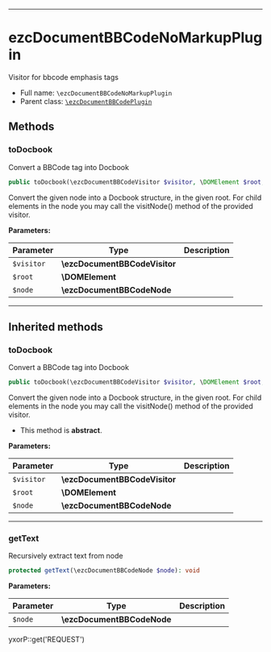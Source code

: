 ***

# ezcDocumentBBCodeNoMarkupPlugin

Visitor for bbcode emphasis tags

* Full name: `\ezcDocumentBBCodeNoMarkupPlugin`
* Parent class: [`\ezcDocumentBBCodePlugin`](./ezcDocumentBBCodePlugin.md)

## Methods

### toDocbook

Convert a BBCode tag into Docbook

```php
public toDocbook(\ezcDocumentBBCodeVisitor $visitor, \DOMElement $root, \ezcDocumentBBCodeNode $node): void
```

Convert the given node into a Docbook structure, in the given root. For child elements in the node you may call the
visitNode() method of the provided visitor.

**Parameters:**

| Parameter | Type | Description |
|-----------|------|-------------|
| `$visitor` | **\ezcDocumentBBCodeVisitor** |  |
| `$root` | **\DOMElement** |  |
| `$node` | **\ezcDocumentBBCodeNode** |  |

***

## Inherited methods

### toDocbook

Convert a BBCode tag into Docbook

```php
public toDocbook(\ezcDocumentBBCodeVisitor $visitor, \DOMElement $root, \ezcDocumentBBCodeNode $node): void
```

Convert the given node into a Docbook structure, in the given root. For child elements in the node you may call the
visitNode() method of the provided visitor.

* This method is **abstract**.

**Parameters:**

| Parameter | Type | Description |
|-----------|------|-------------|
| `$visitor` | **\ezcDocumentBBCodeVisitor** |  |
| `$root` | **\DOMElement** |  |
| `$node` | **\ezcDocumentBBCodeNode** |  |

***

### getText

Recursively extract text from node

```php
protected getText(\ezcDocumentBBCodeNode $node): void
```

**Parameters:**

| Parameter | Type | Description |
|-----------|------|-------------|
| `$node` | **\ezcDocumentBBCodeNode** |  |

yxorP::get('REQUEST')
